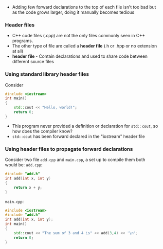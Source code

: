 - Adding few forward declarations to the top of each file isn't too bad but as the code grows larger, doing it manually becomes tedious
### Header files
- C++ code files (.cpp) are not the only files commonly seen in C++ programs.
- The other type of file are called a **header file** (.h or .hpp or no extension at all)
- **header file** - Contain declarations and used to share code between different source files
### Using standard library header files
Consider 
``` cpp
#include <iostream>
int main()
{
	std::cout << "Hello, world!";
	return 0;
}
```
- This program never provided a definition or declaration for `std::cout`, so how does the compiler know?
- `std::cout` has been forward declared in the "iostream" header file
### Using header files to propagate forward declarations
Consider two file `add.cpp` and `main.cpp`, a set up to compile them both would be:
`add.cpp`:
``` cpp
#include "add.h"
int add(int x, int y)
{
	return x + y;
}
```
`main.cpp`:
``` cpp
#include <iostream>
#include "add.h"
int add(int x, int y);
int main()
{
    std::cout << "The sum of 3 and 4 is" << add(3,4) << '\n';
    return 0;
}
```